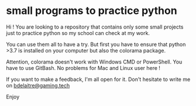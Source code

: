 # small programs to practice python

Hi ! You are looking to a repository that contains only some small projects just to practice python so my school can check at my work.

You can use them all to have a try. But first you have to ensure that python >3.7 is installed on your computer but also the colorama package.

Attention, colorama doesn't work with Windows CMD or PowerShell. You have to use GitBash.
No problems for Mac and Linux user here !

If you want to make a feedback, I'm all open for it.
Don't hesitate to write me on bdelaitre@gaming.tech

Enjoy
